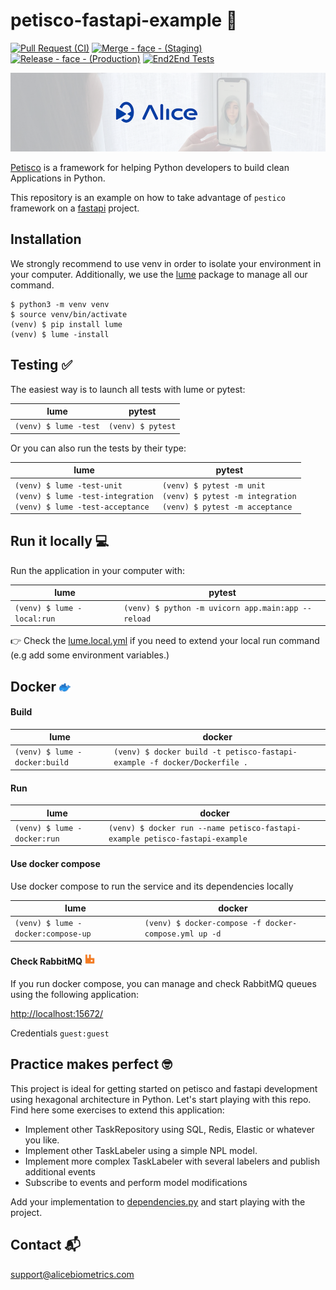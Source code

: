# petisco-fastapi-example 🍪
[![Pull Request (CI)](https://github.com/alice-biometrics/petisco-fastapi-example/actions/workflows/pull-request.yml/badge.svg)](https://github.com/alice-biometrics/petisco-fastapi-example/actions/workflows/pull-request.yml) [![Merge - face - (Staging)](https://github.com/alice-biometrics/petisco-fastapi-example/actions/workflows/merge.yml/badge.svg)](https://github.com/alice-biometrics/petisco-fastapi-example/actions/workflows/merge.yml) [![Release - face - (Production)](https://github.com/alice-biometrics/petisco-fastapi-example/actions/workflows/release.yml/badge.svg)](https://github.com/alice-biometrics/petisco-fastapi-example/actions/workflows/release.yml) [![End2End Tests](https://github.com/alice-biometrics/petisco-fastapi-example/actions/workflows/end2end.yml/badge.svg)](https://github.com/alice-biometrics/petisco-fastapi-example/actions/workflows/end2end.yml)

<img src="https://github.com/alice-biometrics/custom-emojis/blob/master/images/alice_header.png?raw=true" width=auto>

[Petisco](https://github.com/alice-biometrics/petisco) is a framework for helping Python developers to build clean 
Applications in Python.

This repository is an example on how to take advantage of `pestico` framework on a 
[fastapi](https://github.com/tiangolo/fastapi) project.


## Installation

We strongly recommend to use venv in order to isolate your environment in your computer.
Additionally, we use the [lume](https://github.com/alice-biometrics/lume) package to manage all our command.

```console
$ python3 -m venv venv
$ source venv/bin/activate
(venv) $ pip install lume
(venv) $ lume -install
```

## Testing ✅ 

The easiest way is to launch all tests with lume or pytest:

| lume                  | pytest            |
|-----------------------|-------------------|
| `(venv) $ lume -test` | `(venv) $ pytest` |

Or you can also run the tests by their type:

| lume                                                                                                  | pytest                                                                                             |
|-------------------------------------------------------------------------------------------------------|----------------------------------------------------------------------------------------------------|
| `(venv) $ lume -test-unit`<br/>`(venv) $ lume -test-integration`<br/>`(venv) $ lume -test-acceptance` | `(venv) $ pytest -m unit`<br/>`(venv) $ pytest -m integration`<br/>`(venv) $ pytest -m acceptance` |


## Run it locally 💻

Run the application in your computer with:

| lume                  | pytest            |
|-----------------------|-------------------|
| `(venv) $ lume -local:run` | `(venv) $ python -m uvicorn app.main:app --reload` |


👉 Check the [lume.local.yml](lume.local.yml) if you need to extend your local run command (e.g add some environment variables.)

## Docker <img src="https://github.com/alice-biometrics/custom-emojis/blob/master/images/docker.png" width="18">

#### Build

| lume                  | docker                                                                    |
|-----------------------|---------------------------------------------------------------------------|
| `(venv) $ lume -docker:build` | `(venv) $ docker build -t petisco-fastapi-example -f docker/Dockerfile .` |

#### Run

| lume                        | docker                                                                    |
|-----------------------------|---------------------------------------------------------------------------|
| `(venv) $ lume -docker:run` | `(venv) $ docker run --name petisco-fastapi-example petisco-fastapi-example` |


#### Use docker compose 

Use docker compose to run the service and its dependencies locally

| lume                     | docker                                                                    |
|--------------------------|---------------------------------------------------------------------------|
| `(venv) $ lume -docker:compose-up` | `(venv) $ docker-compose -f docker-compose.yml up -d` |


#### Check RabbitMQ <img src="https://github.com/alice-biometrics/custom-emojis/blob/master/images/rabbitmq.png" width="18">

If you run docker compose, you can manage and check RabbitMQ queues using the following application:

[http://localhost:15672/](http://localhost:15672/)

Credentials `guest:guest`

## Practice makes perfect 🤓

This project is ideal for getting started on petisco and fastapi development using hexagonal architecture in Python. 
Let's start playing with this repo. Find here some exercises to extend this application:

* Implement other TaskRepository using SQL, Redis, Elastic or whatever you like. 
* Implement other TaskLabeler using a simple NPL model.
* Implement more complex TaskLabeler with several labelers and publish additional events
* Subscribe to events and perform model modifications

Add your implementation to [dependencies.py](app/petisco/dependencies.py) and start playing with the project.

## Contact 📬

support@alicebiometrics.com